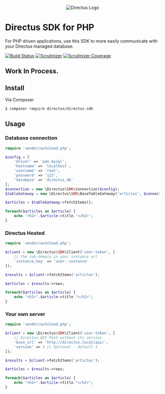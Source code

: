 <p align="center">
<img src="https://s3.amazonaws.com/f.cl.ly/items/3Q2830043H1Y1c1F1K2D/directus-logo-stacked.png" alt="Directus Logo"/>
</p>

# Directus SDK for PHP
For PHP driven applications, use this SDK to more easily communicate with your Directus managed database.

[![Build Status](https://img.shields.io/travis/directus/directus-sdk-php.svg?style=flat-square)](https://travis-ci.org/directus/directus-sdk-php)
[![Scrutinizer](https://img.shields.io/scrutinizer/g/directus/directus-sdk-php.svg?style=flat-square)](https://scrutinizer-ci.com/g/directus/directus-sdk-php)
[![Scrutinizer Coverage](https://img.shields.io/scrutinizer/coverage/g/directus/directus-sdk-php.svg?style=flat-square)](https://scrutinizer-ci.com/g/directus/directus-sdk-php/?branch=master)

## Work In Process.

## Install

Via Composer

``` bash
$ composer require directus/directus-sdk
```

## Usage

### Database connection
``` php
require 'vendor/autoload.php';

$config = [
    'driver' => 'pdo_mysql',
    'hostname' => 'localhost',
    'username' => 'root',
    'password' => '123',
    'database' => 'directus_db'
];
$connection = new \Directus\SDK\Connection($config);
$tableGateway = new \Directus\SDK\BaseTableGateway('articles', $connection);

$articles = $tableGateway->fetchItems();

foreach($articles as $article) {
    echo '<h2>'.$article->title.'</h2>';
}
```

### Directus Hosted

```php
require 'vendor/autoload.php';

$client = new \Directus\SDK\Client('user-token', [
    // the sub-domain in your instance url
    'instance_key' => 'user--instance'
]);

$results = $client->fetchItems('articles');

$articles = $results->rows;

foreach($articles as $article) {
    echo "<h2>".$article->title."</h2>";
}
```

### Your own server

```php
require 'vendor/autoload.php';

$client = new \Directus\SDK\Client('user-token', [
    // Directus API Path without its version
    'base_url' => 'http://directus.local/api/',
    'version' => 1 // Optional - default 1
]);

$results = $client->fetchItems('articles');

$articles = $results->rows;

foreach($articles as $article) {
    echo "<h2>".$article->title."</h2>";
}
```

